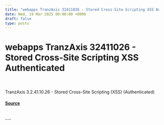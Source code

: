 ```yaml
---
title: "webapps TranzAxis 32411026 - Stored Cross-Site Scripting XSS Authenticated"
date: Wed, 19 Mar 2025 00:00:00 +0000
draft: false
type: posts
---
```

# webapps TranzAxis 32411026 - Stored Cross-Site Scripting XSS Authenticated

<br/>

<br/>
TranzAxis 3.2.41.10.26 - Stored Cross-Site Scripting (XSS) (Authenticated)

#### [Source](https://www.exploit-db.com/exploits/52086)

<br/>
---
